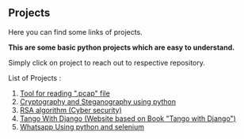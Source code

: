 ## Projects

Here you can find some links of projects.

**This are some basic python projects which are easy to understand.**

Simply click on project to reach out to respective repository.

List of Projects : 
1. [Tool for reading ".pcap" file](https://github.com/bharatmazire/ReadPcap)
2. [Cryptography and Steganography using python](https://github.com/bharatmazire/CryptoSteganography)
3. [RSA algorithm (Cyber security)](https://github.com/bharatmazire/RSA)
4. [Tango With Django (Website based on Book "Tango with Django")](https://github.com/bharatmazire/Tango_with_Django)
5. [Whatsapp Using python and selenium](https://github.com/bharatmazire/PythonSeleniumProjects/tree/master/Whatsapp%20By%20python)
